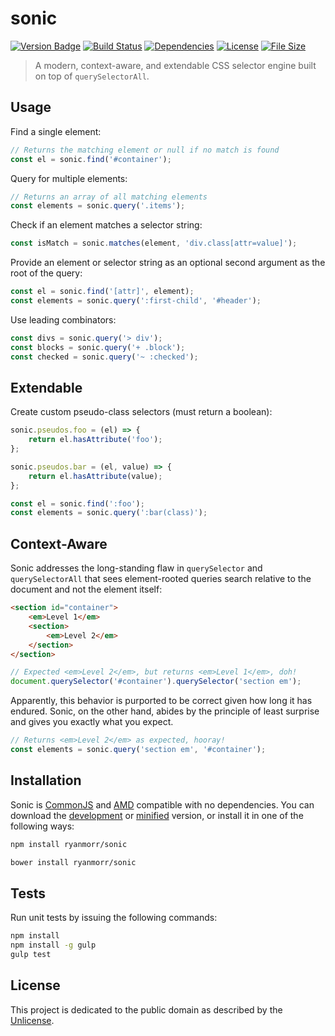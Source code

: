 # sonic

[![Version Badge][version-image]][project-url]
[![Build Status][build-image]][build-url]
[![Dependencies][dependencies-image]][project-url]
[![License][license-image]][license-url]
[![File Size][file-size-image]][project-url]

> A modern, context-aware, and extendable CSS selector engine built on top of `querySelectorAll`.

## Usage

Find a single element:

``` javascript
// Returns the matching element or null if no match is found
const el = sonic.find('#container');
```

Query for multiple elements:

``` javascript
// Returns an array of all matching elements
const elements = sonic.query('.items');
```

Check if an element matches a selector string:

``` javascript
const isMatch = sonic.matches(element, 'div.class[attr=value]');
```

Provide an element or selector string as an optional second argument as the root of the query:

``` javascript
const el = sonic.find('[attr]', element);
const elements = sonic.query(':first-child', '#header');
```

Use leading combinators:

``` javascript
const divs = sonic.query('> div');
const blocks = sonic.query('+ .block');
const checked = sonic.query('~ :checked');
```

## Extendable

Create custom pseudo-class selectors (must return a boolean):

``` javascript
sonic.pseudos.foo = (el) => {
    return el.hasAttribute('foo');
};

sonic.pseudos.bar = (el, value) => {
    return el.hasAttribute(value);
};

const el = sonic.find(':foo');
const elements = sonic.query(':bar(class)');
```

## Context-Aware

Sonic addresses the long-standing flaw in `querySelector` and `querySelectorAll` that sees element-rooted queries search relative to the document and not the element itself:

``` html
<section id="container">
    <em>Level 1</em>
    <section>
        <em>Level 2</em>
    </section>
</section>
```

``` javascript
// Expected <em>Level 2</em>, but returns <em>Level 1</em>, doh!
document.querySelector('#container').querySelector('section em');
```

Apparently, this behavior is purported to be correct given how long it has endured. Sonic, on the other hand, abides by the principle of least surprise and gives you exactly what you expect.

``` javascript
// Returns <em>Level 2</em> as expected, hooray!
const elements = sonic.query('section em', '#container');
```

## Installation

Sonic is [CommonJS](http://www.commonjs.org/) and [AMD](https://github.com/amdjs/amdjs-api/wiki/AMD) compatible with no dependencies. You can download the [development](http://github.com/ryanmorr/sonic/raw/master/dist/sonic.js) or [minified](http://github.com/ryanmorr/sonic/raw/master/dist/sonic.min.js) version, or install it in one of the following ways:

``` sh
npm install ryanmorr/sonic

bower install ryanmorr/sonic
```

## Tests

Run unit tests by issuing the following commands:

``` sh
npm install
npm install -g gulp
gulp test
```

## License

This project is dedicated to the public domain as described by the [Unlicense](http://unlicense.org/).

[project-url]: https://github.com/ryanmorr/sonic
[version-image]: https://badge.fury.io/gh/ryanmorr%2Fsonic.svg
[build-url]: https://travis-ci.org/ryanmorr/sonic
[build-image]: https://travis-ci.org/ryanmorr/sonic.svg
[dependencies-image]: https://david-dm.org/ryanmorr/sonic.svg
[license-image]: https://img.shields.io/badge/license-Unlicense-blue.svg
[license-url]: UNLICENSE
[file-size-image]: https://badge-size.herokuapp.com/ryanmorr/sonic/master/dist/sonic.min.js.svg?color=blue&label=file%20size